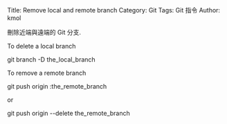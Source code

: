 Title: Remove local and remote branch
Category: Git
Tags: Git 指令
Author: kmol

刪除近端與遠端的 Git 分支.

<!-- PELICAN_END_SUMMARY -->

To delete a local branch

git branch -D the_local_branch

To remove a remote branch

git push origin :the_remote_branch

or 

git push origin --delete the_remote_branch